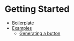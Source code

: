 # Getting Started

* [Boilerplate](./boilerplate.md)
* [Examples](./examples/README.md)
  * [Generating a button](./examples/buttons.md)
